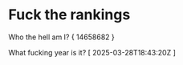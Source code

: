 # Fuck the rankings

Who the hell am I?
{ 14658682 }

What fucking year is it?
[ 2025-03-28T18:43:20Z ]

